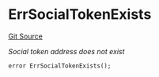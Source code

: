# ErrSocialTokenExists
[Git Source](https://github.com/Crossbell-Box/Crossbell-Contracts/blob/34b32749a8bd5815fbe2026db07c401bb7f54d20/contracts/libraries/Error.sol)

*Social token address does not exist*


```solidity
error ErrSocialTokenExists();
```

